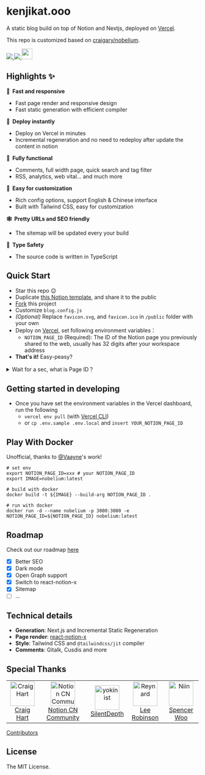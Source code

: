 # kenjikat.ooo

A static blog build on top of Notion and Nextjs, deployed on [Vercel](https://vercel.com?utm_source=yokinist&utm_campaign=oss).

This repo is customized based on [craigary/nobelium](https://github.com/craigary/nobelium).

<p>
  <a aria-label="GitHub commit activity" href="https://github.com/yokinist/kenjikat.ooo/commits/main" title="GitHub commit activity">
    <img src="https://img.shields.io/github/commit-activity/m/yokinist/kenjikat.ooo?style=for-the-badge">
  </a>
  <a aria-label="Build status" href="#" title="Build status">
    <img src="https://img.shields.io/github/deployments/yokinist/kenjikat.ooo/Preview?logo=Vercel&style=for-the-badge">
  </a>
  <a aria-label="Powered by Vercel" href="https://vercel.com?utm_source=Craigary&utm_campaign=oss" title="Powered by Vercel">
    <img src="https://www.datocms-assets.com/31049/1618983297-powered-by-vercel.svg" height="28">
  </a>
</p>

## Highlights ✨

**🚀 &nbsp;Fast and responsive**

- Fast page render and responsive design
- Fast static generation with efficient compiler

**🤖 &nbsp;Deploy instantly**

- Deploy on Vercel in minutes
- Incremental regeneration and no need to redeploy after update the content in notion

**🚙 &nbsp;Fully functional**

- Comments, full width page, quick search and tag filter
- RSS, analytics, web vital... and much more

**🎨 &nbsp;Easy for customization**

- Rich config options, support English & Chinese interface
- Built with Tailwind CSS, easy for customization

**🕸 &nbsp;Pretty URLs and SEO friendly**

- The sitemap will be updated every your build

**💚 &nbsp;Type Safety**

- The source code is written in TypeScript

## Quick Start

- Star this repo 😉
- Duplicate [this Notion template](https://yokinist.notion.site/761c04c4ff6e467188fe67c8a36e20b9?v=0643f1ef640642fbb84032202708336f), and share it to the public
- [Fork](https://github.com/yokinist/kenjikat.ooo/fork) this project
- Customize `blog.config.js`
- _(Optional)_ Replace `favicon.svg`, and `favicon.ico` in `/public` folder with your own
- Deploy on [Vercel](https://vercel.com), set following environment variables：
  - `NOTION_PAGE_ID` (Required): The ID of the Notion page you previously shared to the web, usually has 32 digits after your workspace address
- **That's it!** Easy-peasy?

<details><summary>Wait for a sec, what is Page ID？</summary>
  <img src="https://github.com/yokinist/kenjikat.ooo/blob/main/pageid.png?raw=true">
</details>

## Getting started in developing

- Once you have set the environment variables in the Vercel dashboard, run the following
  - `vercel env pull` (with [Vercel CLI](https://vercel.com/cli))
  - or `cp .env.sample .env.local` and `insert YOUR_NOTION_PAGE_ID`

## Play With Docker

Unofficial, thanks to [@Vaayne](https://github.com/craigary/nobelium/pull/157)'s work!

```
# set env
export NOTION_PAGE_ID=xxx # your NOTION_PAGE_ID
export IMAGE=nobelium:latest

# build with docker
docker build -t ${IMAGE} --build-arg NOTION_PAGE_ID .

# run with docker
docker run -d --name nobelium -p 3000:3000 -e NOTION_PAGE_ID=${NOTION_PAGE_ID} nobelium:latest
```

## Roadmap

Check out our roadmap [here](https://www.notion.so/craigary/Public-Roadmap-3cfc4d0f0ca642ef8f652673c37add22)

- [x] Better SEO
- [x] Dark mode
- [x] Open Graph support
- [x] Switch to react-notion-x
- [x] Sitemap
- [ ] ...

## Technical details

- **Generation**: Next.js and Incremental Static Regeneration
- **Page render**: [react-notion-x](https://github.com/NotionX/react-notion-x)
- **Style**: Tailwind CSS and `@tailwindcss/jit` compiler
- **Comments**: Gitalk, Cusdis and more

## Special Thanks

<table><tr align="left">
<td align="center"><a href="https://github.com/craigary" title="Craig Hart"><img src="https://avatars.githubusercontent.com/u/10571717" width="64px;" alt="Craig Hart"/></a><br/><a href="https://github.com/craigary" title="Craig Hart">Craig Hart</a></td>
  <td align="center"><a href="https://notion.so/cnotion" title="Notion CN Community"><img src="https://avatars.githubusercontent.com/u/4792552" width="64px;"alt="Notion CN Community"/></a><br/><a href="https://notion.so/cnotion" title="Notion CN Community">Notion CN Community</a></td>
  <td align="center"><a href="https://twitter.com/SilentDepthCN" title="SilentDepth"><img src="https://avatars.githubusercontent.com/u/7194254" width="64px;" alt="yokinist"/></a><br/><a href="https://twitter.com/SilentDepthCN" title="SilentDepth">SilentDepth</a></td>
  <td align="center"><a href="https://leerob.io/" title="Lee Robinson"><img src="https://avatars.githubusercontent.com/u/9113740" width="64px;" alt="Reynard"/></a><br/><a href="https://leerob.io" title="Lee Robinson">Lee Robinson</a></td>
  <td align="center"><a href="https://spencerwoo.com/" title="Spencer Woo"><img src="https://avatars.githubusercontent.com/u/32114380" width="64px;" alt="Niin"/></a><br/><a href="https://spencerwoo.com" title="Spencer Woo">Spencer Woo</a></td>
</tr></table>

[Contributors](https://github.com/craigary/nobelium#contributors)

## License

The MIT License.
